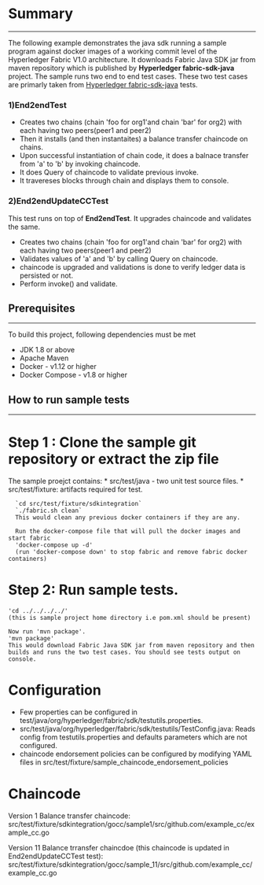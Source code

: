 # Summary
________
The following example demonstrates the java sdk running a sample program against docker images of a working commit level of the Hyperledger Fabric V1.0 architecture.
It downloads Fabric Java SDK jar from maven repository which is published by **Hyperledger fabric-sdk-java** project.
The sample runs two end to end test cases. These two test cases are primarly taken from [Hyperledger fabric-sdk-java](https://github.com/hyperledger/fabric-sdk-java) tests.
### 1)End2endTest
  * Creates two chains (chain 'foo for org1'and chain 'bar' for org2) with each having two peers(peer1 and peer2)
  * Then it installs (and then instantaites) a balance transfer chaincode on chains.
  * Upon successful instantiation of chain code, it does a balnace transfer from 'a' to 'b' by invoking chaincode.
  * It does Query of chaincode to validate previous invoke.
  * It travereses blocks through chain and displays them to console.
### 2)End2endUpdateCCTest
This test runs on top of **End2endTest**. It upgrades chaincode and validates the same.
  * Creates two chains (chain 'foo for org1'and chain 'bar' for org2) with each having two peers(peer1 and peer2)
  * Validates values of 'a' and 'b' by calling Query on chaincode.
  * chaincode is upgraded and validations is done to verify ledger data is persisted or not.
  * Perform invoke() and validate.

## Prerequisites
___
To build this project, following dependencies must be met
  * JDK 1.8 or above
  * Apache Maven
  * Docker - v1.12 or higher
  * Docker Compose - v1.8 or higher 

## How to run sample tests
___ 

# Step 1 : Clone the sample git repository or extract the zip file
The sample proejct contains:
    * src/test/java - two unit test source files.
    * src/test/fixture: artifacts required for test.
      
      `cd src/test/fixture/sdkintegration` 
      `./fabric.sh clean`
      This would clean any previous docker containers if they are any.
      
      Run the docker-compose file that will pull the docker images and start fabric
      'docker-compose up -d'
      (run 'docker-compose down' to stop fabric and remove fabric docker containers)
      
# Step 2: Run sample tests.
    'cd ../../../../'
    (this is sample project home directory i.e pom.xml should be present)
    
    Now run 'mvn package'.
    'mvn package'
    This would download Fabric Java SDK jar from maven repository and then builds and runs the two test cases. You should see tests output on console.

# Configuration
* Few properties can be configured in test/java/org/hyperledger/fabric/sdk/testutils.properties.
* src/test/java/org/hyperledger/fabric/sdk/testutils/TestConfig.java: Reads config from testutils.properties and defaults parameters which are not configured.
* chaincode endorsement policies can be configured by modifying YAML files in src/test/fixture/sample_chaincode_endorsement_policies 

# Chaincode
Version 1 Balance transfer chaincode: src/test/fixture/sdkintegration/gocc/sample1/src/github.com/example_cc/example_cc.go

Version 11 Balance trransfer chaincdoe (this chaincode is updated in End2endUpdateCCTest test): src/test/fixture/sdkintegration/gocc/sample_11/src/github.com/example_cc/example_cc.go




    
    
    
    